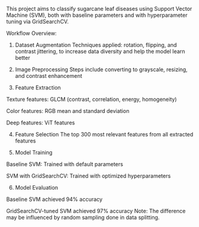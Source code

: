 This project aims to classify sugarcane leaf diseases using Support Vector Machine (SVM), both with baseline parameters and with hyperparameter tuning via GridSearchCV.

Workflow Overview:
1) Dataset Augmentation
Techniques applied: rotation, flipping, and contrast jittering, to increase data diversity and help the model learn better

2) Image Preprocessing
Steps include converting to grayscale, resizing, and contrast enhancement

3) Feature Extraction

Texture features: GLCM (contrast, correlation, energy, homogeneity)

Color features: RGB mean and standard deviation

Deep features: ViT features

4) Feature Selection
The top 300 most relevant features from all extracted features

5) Model Training

Baseline SVM: Trained with default parameters

SVM with GridSearchCV: Trained with optimized hyperparameters

6) Model Evaluation

Baseline SVM achieved 94% accuracy

GridSearchCV-tuned SVM achieved 97% accuracy
Note: The difference may be influenced by random sampling done in data splitting.

